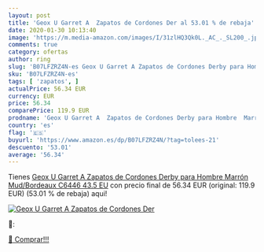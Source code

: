 ```yaml
---
layout: post
title: 'Geox U Garret A  Zapatos de Cordones Der al 53.01 % de rebaja'
date: 2020-01-30 10:13:40
image: 'https://m.media-amazon.com/images/I/31zlHQ3Qk0L._AC_._SL200_.jpg'
comments: true
category: ofertas
author: ring
slug: 'B07LFZRZ4N-es Geox U Garret A Zapatos de Cordones Derby para Hombre...'
sku: 'B07LFZRZ4N-es'
tags: [ 'zapatos', ]
actualPrice: 56.34 EUR
currency: EUR
price: 56.34
comparePrice: 119.9 EUR
prodname: 'Geox U Garret A  Zapatos de Cordones Derby para Hombre  Marrón  Mud/Bordeaux C6446   43.5 EU'
country: 'es'
flag: '🇪🇸'
buyurl: 'https://www.amazon.es/dp/B07LFZRZ4N/?tag=tolees-21'
descuento: '53.01'
average: '56.34'
---
```


Tienes [Geox U Garret A  Zapatos de Cordones Derby para Hombre  Marrón  Mud/Bordeaux C6446   43.5 EU](https://www.amazon.es/dp/B07LFZRZ4N/?tag=tolees-21) con precio final de  56.34 EUR (original: 119.9 EUR) (53.01 %  de rebaja) aqui!

[![Geox U Garret A  Zapatos de Cordones Der](https://m.media-amazon.com/images/I/31zlHQ3Qk0L._AC_._SL200_.jpg)](https://www.amazon.es/dp/B07LFZRZ4N/?tag=tolees-21)

🔎:


[🛒 Comprar!!!](https://www.amazon.es/dp/B07LFZRZ4N/?tag=tolees-21)
